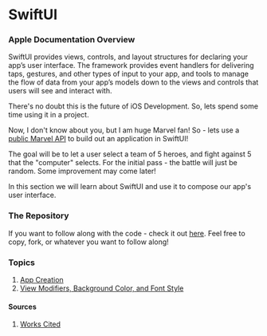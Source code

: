 # SwiftUI

### Apple Documentation Overview

SwiftUI provides views, controls, and layout structures for declaring your app’s user interface. The framework provides event handlers for delivering taps, gestures, and other types of input to your app, and tools to manage the flow of data from your app’s models down to the views and controls that users will see and interact with.

There's no doubt this is the future of iOS Development. So, lets spend some time using it in a project. 

Now, I don't know about you, but I am huge Marvel fan! So - lets use a [public Marvel API](https://developer.marvel.com) to build out an application in SwiftUI!

The goal will be to let a user select a team of 5 heroes, and fight against 5 that the "computer" selects. For the initial pass - the battle will just be random. Some improvement may come later!

In this section we will learn about SwiftUI and use it to compose our app's user interface.

### The Repository

If you want to follow along with the code - check it out [here](https://github.com/dfperry5/SwiftUI-Sample-Marvel). Feel free to copy, fork, or whatever you want to follow along! 


### Topics

1. [App Creation](AppCreation/index.md)
2. [View Modifiers, Background Color, and Font Style](BackgroundColor-FontStyle-View-Modifiers/index.md)

#### Sources
1. [Works Cited](sources.md)